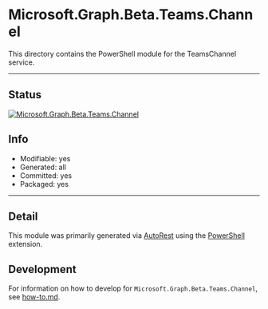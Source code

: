 <!-- region Generated -->
# Microsoft.Graph.Beta.Teams.Channel
This directory contains the PowerShell module for the TeamsChannel service.

---
## Status
[![Microsoft.Graph.Beta.Teams.Channel](https://img.shields.io/powershellgallery/v/Microsoft.Graph.Beta.Teams.Channel.svg?style=flat-square&label=Microsoft.Graph.Beta.Teams.Channel "Microsoft.Graph.Beta.Teams.Channel")](https://www.powershellgallery.com/packages/Microsoft.Graph.Beta.Teams.Channel/)

## Info
- Modifiable: yes
- Generated: all
- Committed: yes
- Packaged: yes

---
## Detail
This module was primarily generated via [AutoRest](https://github.com/Azure/autorest) using the [PowerShell](https://github.com/Azure/autorest.powershell) extension.

## Development
For information on how to develop for `Microsoft.Graph.Beta.Teams.Channel`, see [how-to.md](how-to.md).
<!-- endregion -->
